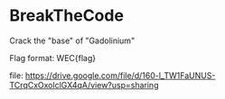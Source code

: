 # BreakTheCode

Crack the "base" of "Gadolinium"

Flag format: WEC{flag}

file: https://drive.google.com/file/d/160-l_TW1FaUNUS-TCrqCxOxolclGX4qA/view?usp=sharing

